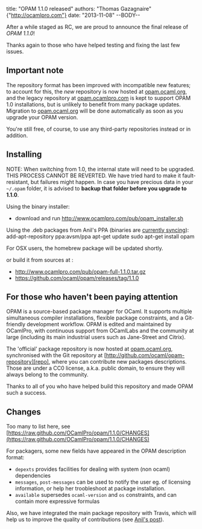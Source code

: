 title: "OPAM 1.1.0 released"
authors: "Thomas Gazagnaire" {"http://ocamlpro.com"}
date: "2013-11-08"
--BODY--

After a while staged as RC, we are proud to announce the final release of
*OPAM 1.1.0*!

Thanks again to those who have helped testing and fixing the last few issues.


## Important note ##

The repository format has been improved with incompatible new features; to
account for this, the *new* repository is now hosted at [opam.ocaml.org][],
and the legacy repository at [opam.ocamlpro.com][] is kept to support OPAM
1.0 installations, but is unlikely to benefit from many package updates.
Migration to [opam.ocaml.org][] will be done automatically as soon as you
upgrade your OPAM version.

You're still free, of course, to use any third-party repositories instead or
in addition.

## Installing ##

NOTE: When switching from 1.0, the internal state will need to be upgraded.
THIS PROCESS CANNOT BE REVERTED. We have tried hard to make it fault-
resistant, but failures might happen. In case you have precious data in your 
`~/.opam` folder, it is advised to **backup that folder before you upgrade
to 1.1.0**.

Using the binary installer:
- download and run http://www.ocamlpro.com/pub/opam_installer.sh

Using the .deb packages from Anil's PPA (binaries are [currently syncing][1]):
   add-apt-repository ppa:avsm/ppa
   apt-get update
   sudo apt-get install opam

For OSX users, the homebrew package will be updated shortly.

or build it from sources at :
- http://www.ocamlpro.com/pub/opam-full-1.1.0.tar.gz
- https://github.com/ocaml/opam/releases/tag/1.1.0

## For those who haven't been paying attention ##

OPAM is a source-based package manager for OCaml. It supports multiple
simultaneous compiler installations, flexible package constraints, and
a Git-friendly development workflow. OPAM is edited and
maintained by OCamlPro, with continuous support from OCamlLabs and the
community at large (including its main industrial users such as
Jane-Street and Citrix).

The 'official' package repository is now hosted at [opam.ocaml.org][],
synchronised with the Git repository at
[http://github.com/ocaml/opam-repository][repo], where you can contribute
new packages descriptions. Those are under a CC0 license, a.k.a. public
domain, to ensure they will always belong to the community.

Thanks to all of you who have helped build this repository and made OPAM
such a success.

## Changes ##

Too many to list here, see
[https://raw.github.com/OCamlPro/opam/1.1.0/CHANGES](https://raw.github.com/OCamlPro/opam/1.1.0/CHANGES)

For packagers, some new fields have appeared in the OPAM description format:
- `depexts` provides facilities for dealing with system (non ocaml) dependencies
- `messages`, `post-messages` can be used to notify the user eg. of licensing information,
 or help her  troobleshoot at package installation.
- `available` supersedes `ocaml-version` and `os` constraints, and can contain
 more expressive formulas

Also, we have integrated the main package repository with Travis, which will
help us to improve the quality of contributions (see [Anil's post][2]).

[opam.ocaml.org]: https://opam.ocaml.org
[opam.ocamlpro.com]: http://opam.ocamlpro.com
[repo]: http://github.com/ocaml/opam-repository
[1]: https://launchpad.net/~avsm/+archive/ppa/+builds?build_state=pending
[2]: http://anil.recoil.org/2013/09/30/travis-and-ocaml.html
